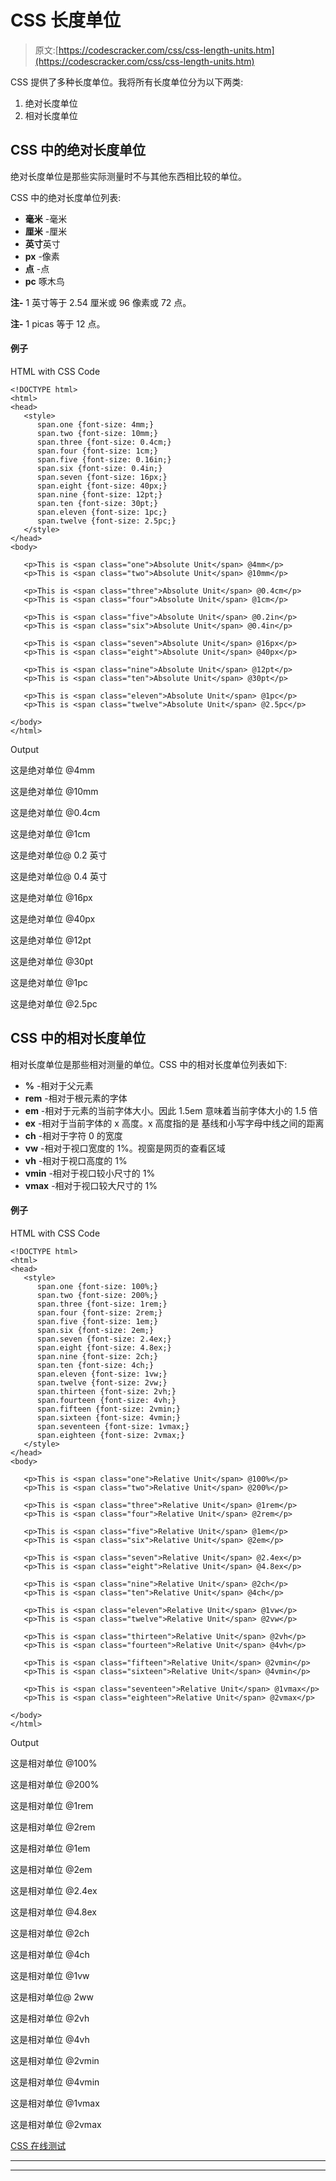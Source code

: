 # CSS 长度单位

> 原文:[https://codescracker.com/css/css-length-units.htm](https://codescracker.com/css/css-length-units.htm)

CSS 提供了多种长度单位。我将所有长度单位分为以下两类:

1.  绝对长度单位
2.  相对长度单位

## CSS 中的绝对长度单位

绝对长度单位是那些实际测量时不与其他东西相比较的单位。

CSS 中的绝对长度单位列表:

*   **毫米** -毫米
*   **厘米** -厘米
*   **英寸**英寸
*   **px** -像素
*   **点** -点
*   **pc** 啄木鸟

**注-** 1 英寸等于 2.54 厘米或 96 像素或 72 点。

**注-** 1 picas 等于 12 点。

#### 例子

HTML with CSS Code

```
<!DOCTYPE html>
<html>
<head>
   <style>
      span.one {font-size: 4mm;}
      span.two {font-size: 10mm;}
      span.three {font-size: 0.4cm;}
      span.four {font-size: 1cm;}
      span.five {font-size: 0.16in;}
      span.six {font-size: 0.4in;}
      span.seven {font-size: 16px;}
      span.eight {font-size: 40px;}
      span.nine {font-size: 12pt;}
      span.ten {font-size: 30pt;}
      span.eleven {font-size: 1pc;}
      span.twelve {font-size: 2.5pc;}
   </style>
</head>
<body>

   <p>This is <span class="one">Absolute Unit</span> @4mm</p>
   <p>This is <span class="two">Absolute Unit</span> @10mm</p>

   <p>This is <span class="three">Absolute Unit</span> @0.4cm</p>
   <p>This is <span class="four">Absolute Unit</span> @1cm</p>

   <p>This is <span class="five">Absolute Unit</span> @0.2in</p>
   <p>This is <span class="six">Absolute Unit</span> @0.4in</p>

   <p>This is <span class="seven">Absolute Unit</span> @16px</p>
   <p>This is <span class="eight">Absolute Unit</span> @40px</p>

   <p>This is <span class="nine">Absolute Unit</span> @12pt</p>
   <p>This is <span class="ten">Absolute Unit</span> @30pt</p>

   <p>This is <span class="eleven">Absolute Unit</span> @1pc</p>
   <p>This is <span class="twelve">Absolute Unit</span> @2.5pc</p>

</body>
</html>
```

Output

这是绝对单位 @4mm

这是绝对单位 @10mm

这是绝对单位 @0.4cm

这是绝对单位 @1cm

这是绝对单位@ 0.2 英寸

这是绝对单位@ 0.4 英寸

这是绝对单位 @16px

这是绝对单位 @40px

这是绝对单位 @12pt

这是绝对单位 @30pt

这是绝对单位 @1pc

这是绝对单位 @2.5pc

## CSS 中的相对长度单位

相对长度单位是那些相对测量的单位。CSS 中的相对长度单位列表如下:

*   **%** -相对于父元素
*   **rem** -相对于根元素的字体
*   **em** -相对于元素的当前字体大小。因此 1.5em 意味着当前字体大小的 1.5 倍
*   **ex** -相对于当前字体的 x 高度。x 高度指的是 基线和小写字母中线之间的距离
*   **ch** -相对于字符 0 的宽度
*   **vw** -相对于视口宽度的 1%。视窗是网页的查看区域
*   **vh** -相对于视口高度的 1%
*   **vmin** -相对于视口较小尺寸的 1%
*   **vmax** -相对于视口较大尺寸的 1%

#### 例子

HTML with CSS Code

```
<!DOCTYPE html>
<html>
<head>
   <style>
      span.one {font-size: 100%;}
      span.two {font-size: 200%;}
      span.three {font-size: 1rem;}
      span.four {font-size: 2rem;}
      span.five {font-size: 1em;}
      span.six {font-size: 2em;}
      span.seven {font-size: 2.4ex;}
      span.eight {font-size: 4.8ex;}
      span.nine {font-size: 2ch;}
      span.ten {font-size: 4ch;}
      span.eleven {font-size: 1vw;}
      span.twelve {font-size: 2vw;}
      span.thirteen {font-size: 2vh;}
      span.fourteen {font-size: 4vh;}
      span.fifteen {font-size: 2vmin;}
      span.sixteen {font-size: 4vmin;}
      span.seventeen {font-size: 1vmax;}
      span.eighteen {font-size: 2vmax;}
   </style>
</head>
<body>

   <p>This is <span class="one">Relative Unit</span> @100%</p>
   <p>This is <span class="two">Relative Unit</span> @200%</p>

   <p>This is <span class="three">Relative Unit</span> @1rem</p>
   <p>This is <span class="four">Relative Unit</span> @2rem</p>

   <p>This is <span class="five">Relative Unit</span> @1em</p>
   <p>This is <span class="six">Relative Unit</span> @2em</p>

   <p>This is <span class="seven">Relative Unit</span> @2.4ex</p>
   <p>This is <span class="eight">Relative Unit</span> @4.8ex</p>

   <p>This is <span class="nine">Relative Unit</span> @2ch</p>
   <p>This is <span class="ten">Relative Unit</span> @4ch</p>

   <p>This is <span class="eleven">Relative Unit</span> @1vw</p>
   <p>This is <span class="twelve">Relative Unit</span> @2vw</p>

   <p>This is <span class="thirteen">Relative Unit</span> @2vh</p>
   <p>This is <span class="fourteen">Relative Unit</span> @4vh</p>

   <p>This is <span class="fifteen">Relative Unit</span> @2vmin</p>
   <p>This is <span class="sixteen">Relative Unit</span> @4vmin</p>

   <p>This is <span class="seventeen">Relative Unit</span> @1vmax</p>
   <p>This is <span class="eighteen">Relative Unit</span> @2vmax</p>

</body>
</html>
```

Output

这是相对单位 @100%

这是相对单位 @200%

这是相对单位 @1rem

这是相对单位 @2rem

这是相对单位 @1em

这是相对单位 @2em

这是相对单位 @2.4ex

这是相对单位 @4.8ex

这是相对单位 @2ch

这是相对单位 @4ch

这是相对单位 @1vw

这是相对单位@ 2ww

这是相对单位 @2vh

这是相对单位 @4vh

这是相对单位 @2vmin

这是相对单位 @4vmin

这是相对单位 @1vmax

这是相对单位 @2vmax

[CSS 在线测试](/exam/showtest.php?subid=5)

* * *

* * *